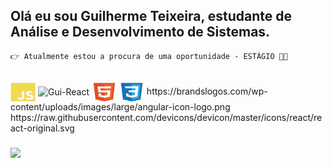 ## Olá eu sou Guilherme Teixeira, estudante de Análise e Desenvolvimento de Sistemas.
	👉 Atualmente estou a procura de uma oportunidade - ESTÁGIO 👩‍💻




<div style="display: inline_block"><br>
  <img align="center" alt="Gui-Js" height="30" width="40" src="https://raw.githubusercontent.com/devicons/devicon/master/icons/javascript/javascript-plain.svg">
  <img align="center" alt="Gui-React" height="30" width="40" src="https://brandslogos.com/wp-content/uploads/images/large/angular-icon-logo.png">
  <img align="center" alt="Gui-HTML" height="30" width="40" src="https://raw.githubusercontent.com/devicons/devicon/master/icons/html5/html5-original.svg">
  <img align="center" alt="Gui-CSS" height="30" width="40" src="https://raw.githubusercontent.com/devicons/devicon/master/icons/css3/css3-original.svg">
  https://brandslogos.com/wp-content/uploads/images/large/angular-icon-logo.png
https://raw.githubusercontent.com/devicons/devicon/master/icons/react/react-original.svg
</div>

###
 
<div> 
  <a href="https://www.linkedin.com/in/guilherme-teixeira-da-silva/" target="_blank"><img src="https://img.shields.io/badge/-LinkedIn-%230077B5?style=for-the-badge&logo=linkedin&logoColor=white" target="_blank"></a>  
</div>
